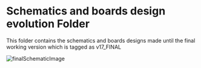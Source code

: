 # Schematics and boards design evolution Folder
This folder contains the schematics and boards designs made until the final working version which is tagged as v17_FINAL


![finalSchematicImage](https://user-images.githubusercontent.com/88748513/232085240-934b1513-2288-4789-a7aa-9284b39aac1a.PNG)
